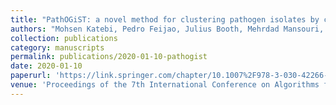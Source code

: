 ```yaml
---
title: "PathOGiST: a novel method for clustering pathogen isolates by combining multiple genotyping signals"
authors: "Mohsen Katebi, Pedro Feijao, Julius Booth, Mehrdad Mansouri, <b>Sean La</b>, Alex Sweeten, Seyed Reza Miraskarshi, Matthew Nguyen, Johnathan Wong, William Hsiao, Cedric Chauve, Leonid Chindelevitch"
collection: publications
category: manuscripts
permalink: publications/2020-01-10-pathogist
date: 2020-01-10
paperurl: 'https://link.springer.com/chapter/10.1007%2F978-3-030-42266-0_9'
venue: 'Proceedings of the 7th International Conference on Algorithms for Computational Biology'
---
```

